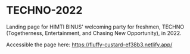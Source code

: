 # TECHNO-2022
Landing page for HIMTI BINUS' welcoming party for freshmen, TECHNO (Togetherness, Entertainment, and Chasing New Opportunity), in 2022. 

Accessible the page here: https://fluffy-custard-ef38b3.netlify.app/
